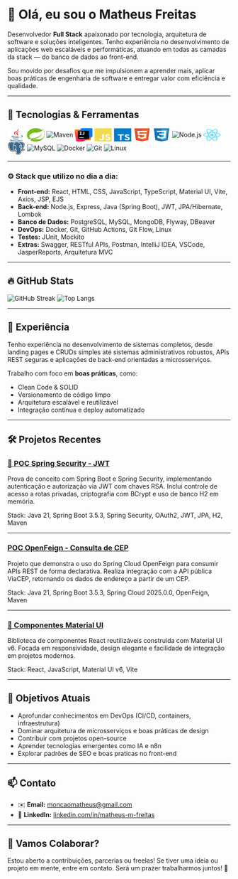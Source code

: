 # 👋 Olá, eu sou o Matheus Freitas

Desenvolvedor **Full Stack** apaixonado por tecnologia, arquitetura de software e soluções inteligentes. Tenho experiência no desenvolvimento de aplicações web escaláveis e performáticas, atuando em todas as camadas da stack — do banco de dados ao front-end.

Sou movido por desafios que me impulsionem a aprender mais, aplicar boas práticas de engenharia de software e entregar valor com eficiência e qualidade.

---

## 🚀 Tecnologias & Ferramentas

<div style="display: inline_block">
  <img align="center" alt="Java" height="30" width="40" src="https://raw.githubusercontent.com/devicons/devicon/master/icons/java/java-original.svg">
  <img align="center" alt="Spring" height="30" width="40" src="https://raw.githubusercontent.com/devicons/devicon/master/icons/spring/spring-original.svg">
  <img align="center" alt="Maven" height="30" width="40" src="https://cdn.jsdelivr.net/gh/devicons/devicon/icons/maven/maven-original.svg">
  <img align="center" alt="IntelliJ" height="30" width="40" src="https://raw.githubusercontent.com/devicons/devicon/master/icons/intellij/intellij-original.svg">
  <img align="center" alt="JavaScript" height="30" width="40" src="https://raw.githubusercontent.com/devicons/devicon/master/icons/javascript/javascript-plain.svg">
  <img align="center" alt="TypeScript" height="30" width="40" src="https://raw.githubusercontent.com/devicons/devicon/master/icons/typescript/typescript-plain.svg">
  <img align="center" alt="HTML" height="30" width="40" src="https://raw.githubusercontent.com/devicons/devicon/master/icons/html5/html5-original.svg">
  <img align="center" alt="CSS" height="30" width="40" src="https://raw.githubusercontent.com/devicons/devicon/master/icons/css3/css3-original.svg">
  <img align="center" alt="Node.js" height="30" width="40" src="https://cdn.jsdelivr.net/gh/devicons/devicon/icons/nodejs/nodejs-original-wordmark.svg" />
  <img align="center" alt="React" height="30" width="40" src="https://raw.githubusercontent.com/devicons/devicon/master/icons/react/react-original.svg">
  <img align="center" alt="PostgreSQL" height="30" width="40" src="https://raw.githubusercontent.com/devicons/devicon/master/icons/postgresql/postgresql-original.svg">
  <img align="center" alt="MySQL" height="30" width="40" src="https://cdn.jsdelivr.net/gh/devicons/devicon/icons/mysql/mysql-original-wordmark.svg" />
  <img align="center" alt="Docker" height="30" width="40" src="https://cdn.jsdelivr.net/gh/devicons/devicon/icons/docker/docker-original-wordmark.svg" />
  <img align="center" alt="Git" height="30" width="40" src="https://cdn.jsdelivr.net/gh/devicons/devicon/icons/git/git-original-wordmark.svg" />
  <img align="center" alt="Linux" height="30" width="40" src="https://cdn.jsdelivr.net/gh/devicons/devicon/icons/linux/linux-original.svg" />
</div>

---

### ⚙️ Stack que utilizo no dia a dia:

- **Front-end:** React, HTML, CSS, JavaScript, TypeScript, Material UI, Vite, Axios, JSP, EJS
- **Back-end:** Node.js, Express, Java (Spring Boot), JWT, JPA/Hibernate, Lombok
- **Banco de Dados:** PostgreSQL, MySQL, MongoDB, Flyway, DBeaver
- **DevOps:** Docker, Git, GitHub Actions, Git Flow, Linux
- **Testes:** JUnit, Mockito
- **Extras:** Swagger, RESTful APIs, Postman, IntelliJ IDEA, VSCode, JasperReports, Arquitetura MVC

---

## 🔥 GitHub Stats

![GitHub Streak](https://github-readme-streak-stats.herokuapp.com/?user=Matheus-Freitas0&theme=dark)
![Top Langs](https://github-readme-stats.vercel.app/api/top-langs/?username=Matheus-Freitas0&layout=compact&theme=dark)

---

## 💼 Experiência

Tenho experiência no desenvolvimento de sistemas completos, desde landing pages e CRUDs simples até sistemas administrativos robustos, APIs REST seguras e aplicações de back-end orientadas a microsserviços.

Trabalho com foco em **boas práticas**, como:
- Clean Code & SOLID
- Versionamento de código limpo
- Arquitetura escalável e reutilizável
- Integração contínua e deploy automatizado

---

## 🛠️ Projetos Recentes
### [🔐 POC Spring Security - JWT](https://github.com/Matheus-Freitas0/Poc-Spring-Security)
Prova de conceito com Spring Boot e Spring Security, implementando autenticação e autorização via JWT com chaves RSA. Inclui controle de acesso a rotas privadas, criptografia com BCrypt e uso de banco H2 em memória.

Stack: Java 21, Spring Boot 3.5.3, Spring Security, OAuth2, JWT, JPA, H2, Maven

---

### [POC OpenFeign - Consulta de CEP](https://github.com/Matheus-Freitas0/Poc-OpenFeign)
Projeto que demonstra o uso do Spring Cloud OpenFeign para consumir APIs REST de forma declarativa. Realiza integração com a API pública ViaCEP, retornando os dados de endereço a partir de um CEP.

Stack: Java 21, Spring Boot 3.5.3, Spring Cloud 2025.0.0, OpenFeign, Maven

---

### [🧩 Componentes Material UI](https://github.com/Matheus-Freitas0/Componentes_MaterialUI)
Biblioteca de componentes React reutilizáveis construída com Material UI v6. Focada em responsividade, design elegante e facilidade de integração em projetos modernos.

Stack: React, JavaScript, Material UI v6, Vite

---

## 🎯 Objetivos Atuais

- Aprofundar conhecimentos em DevOps (CI/CD, containers, infraestrutura)
- Dominar arquitetura de microsserviços e boas práticas de design
- Contribuir com projetos open-source
- Aprender tecnologias emergentes como IA e n8n
- Explorar padrões de SEO e boas praticas no front-end

---

## 📫 Contato

- ✉️ **Email:** [moncaomatheus@gmail.com](mailto:moncaomatheus@gmail.com)
- 💼 **LinkedIn:** [linkedin.com/in/matheus-m-freitas](https://www.linkedin.com/in/matheus-m-freitas)

---

## 🤝 Vamos Colaborar?

Estou aberto a contribuições, parcerias ou freelas! Se tiver uma ideia ou projeto em mente, entre em contato. Será um prazer trabalharmos juntos! 🚀
